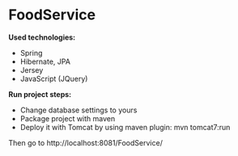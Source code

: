 FoodService
===========

**Used technologies:**
* Spring 
* Hibernate, JPA
* Jersey
* JavaScript (JQuery)

**Run project steps:**
* Change database settings to yours
* Package project with maven
* Deploy it with Tomcat by using maven plugin: mvn tomcat7:run

Then go to http://localhost:8081/FoodService/